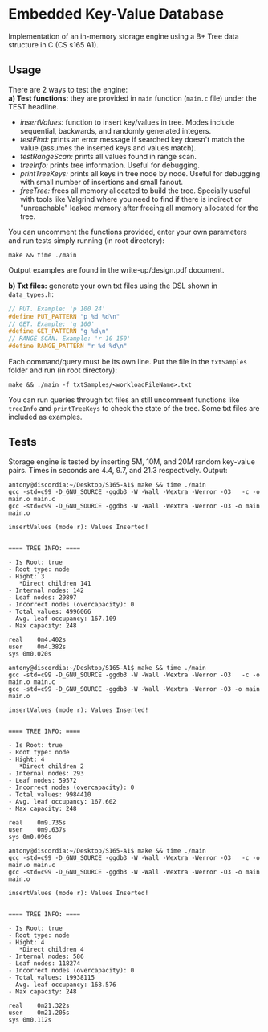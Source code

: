 # Embedded Key-Value Database
Implementation of an in-memory storage engine using a B+ Tree data structure in C (CS s165 A1).

## Usage
There are 2 ways to test the engine:  
**a) Test functions:** they are provided in `main` function (`main.c` file) under the TEST headline.
- *insertValues:* function to insert key/values in tree. Modes include sequential, backwards, and randomly generated integers.
- *testFind:* prints an error message if searched key doesn't match the value (assumes the inserted keys and values match).
- *testRangeScan:* prints all values found in range scan.
- *treeInfo:* prints tree information. Useful for debugging.
- *printTreeKeys:* prints all keys in tree node by node. Useful for debugging with small number of insertions and small fanout.
- *freeTree:* frees all memory allocated to build the tree. Specially useful with tools like Valgrind where you need to find if there is indirect or "unreachable" leaked memory after freeing all memory allocated for the tree.   

You can uncomment the functions provided, enter your own parameters and run tests simply running (in root directory):  
```console
make && time ./main
```
Output examples are found in the write-up/design.pdf document.  

**b) Txt files:** generate your own txt files using the DSL shown in `data_types.h`:
```C
// PUT. Example: 'p 100 24'
#define PUT_PATTERN "p %d %d\n"
// GET. Example: 'g 100'
#define GET_PATTERN "g %d\n"
// RANGE SCAN. Example: 'r 10 150'
#define RANGE_PATTERN "r %d %d\n"
```
Each command/query must be its own line. Put the file in the `txtSamples` folder and run (in root directory):
```console
make && ./main -f txtSamples/<workloadFileName>.txt
```
You can run queries through txt files an still uncomment functions like `treeInfo` and `printTreeKeys` to check the state of the tree. Some txt files are included as examples.  

## Tests
Storage engine is tested by inserting 5M, 10M, and 20M random key-value pairs. Times in seconds are 4.4, 9.7, and 21.3 respectively. Output: 
```console
antony@discordia:~/Desktop/S165-A1$ make && time ./main
gcc -std=c99 -D_GNU_SOURCE -ggdb3 -W -Wall -Wextra -Werror -O3   -c -o main.o main.c
gcc -std=c99 -D_GNU_SOURCE -ggdb3 -W -Wall -Wextra -Werror -O3 -o main main.o  

insertValues (mode r): Values Inserted!


==== TREE INFO: ====

- Is Root: true
- Root type: node
- Hight: 3
   *Direct children 141
- Internal nodes: 142
- Leaf nodes: 29897
- Incorrect nodes (overcapacity): 0
- Total values: 4996066
- Avg. leaf occupancy: 167.109
- Max capacity: 248

real	0m4.402s
user	0m4.382s
sys	0m0.020s

antony@discordia:~/Desktop/S165-A1$ make && time ./main
gcc -std=c99 -D_GNU_SOURCE -ggdb3 -W -Wall -Wextra -Werror -O3   -c -o main.o main.c
gcc -std=c99 -D_GNU_SOURCE -ggdb3 -W -Wall -Wextra -Werror -O3 -o main main.o  

insertValues (mode r): Values Inserted!


==== TREE INFO: ====

- Is Root: true
- Root type: node
- Hight: 4
   *Direct children 2
- Internal nodes: 293
- Leaf nodes: 59572
- Incorrect nodes (overcapacity): 0
- Total values: 9984410
- Avg. leaf occupancy: 167.602
- Max capacity: 248

real	0m9.735s
user	0m9.637s
sys	0m0.096s

antony@discordia:~/Desktop/S165-A1$ make && time ./main
gcc -std=c99 -D_GNU_SOURCE -ggdb3 -W -Wall -Wextra -Werror -O3   -c -o main.o main.c
gcc -std=c99 -D_GNU_SOURCE -ggdb3 -W -Wall -Wextra -Werror -O3 -o main main.o  

insertValues (mode r): Values Inserted!


==== TREE INFO: ====

- Is Root: true
- Root type: node
- Hight: 4
   *Direct children 4
- Internal nodes: 586
- Leaf nodes: 118274
- Incorrect nodes (overcapacity): 0
- Total values: 19938115
- Avg. leaf occupancy: 168.576
- Max capacity: 248

real	0m21.322s
user	0m21.205s
sys	0m0.112s

```
